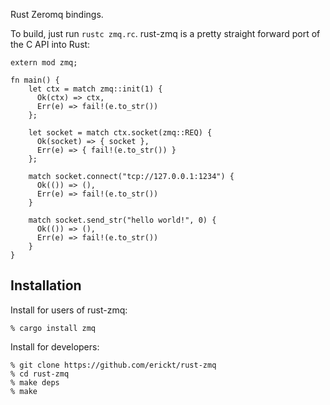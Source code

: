 Rust Zeromq bindings.

To build, just run `rustc zmq.rc`. rust-zmq is a pretty straight forward
port of the C API into Rust:

    extern mod zmq;
    
    fn main() {
        let ctx = match zmq::init(1) {
          Ok(ctx) => ctx,
          Err(e) => fail!(e.to_str())
        };
    
        let socket = match ctx.socket(zmq::REQ) {
          Ok(socket) => { socket },
          Err(e) => { fail!(e.to_str()) }
        };
    
        match socket.connect("tcp://127.0.0.1:1234") {
          Ok(()) => (),
          Err(e) => fail!(e.to_str())
        }
    
        match socket.send_str("hello world!", 0) {
          Ok(()) => (),
          Err(e) => fail!(e.to_str())
        }
    }


Installation
------------

Install for users of rust-zmq:

    % cargo install zmq

Install for developers:

    % git clone https://github.com/erickt/rust-zmq
    % cd rust-zmq
    % make deps
    % make

